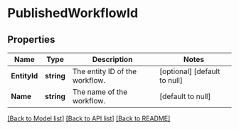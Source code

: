 # PublishedWorkflowId

## Properties
Name | Type | Description | Notes
------------ | ------------- | ------------- | -------------
**EntityId** | **string** | The entity ID of the workflow. | [optional] [default to null]
**Name** | **string** | The name of the workflow. | [default to null]

[[Back to Model list]](../README.md#documentation-for-models) [[Back to API list]](../README.md#documentation-for-api-endpoints) [[Back to README]](../README.md)

